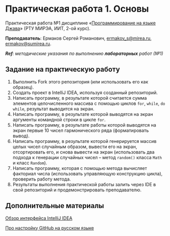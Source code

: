 # Практическая работа 1. Основы
Практическая работа №1 дисциплине «[Программирование на языке Джава](https://online-edu.mirea.ru/course/view.php?id=4053)» (РТУ МИРЭА, ИИТ, 2-ой курс).

**Преподаватель**: Ермаков Сергей Романович, ermakov_s@mirea.ru, ermakov@sumirea.ru.

***Ref**: методические указания по выполнению **лабораторных** работ (№1)*

## Задание на практическую работу
1. Выполнить Fork этого репозитория (или использовать его как образец).
2. Создать проект в IntelliJ IDEA, используя созданный репозиторий.
3. Написать программу, в результате которой считается сумма элементов целочисленного массива с помощью циклов `for`, `while`, `do while`, результат выводится на экран.
4. Написать программу, в результате которой выводятся на экран аргументы командной строки в цикле `for`.
5. Написать программу, в результате работы которой выводятся на экран первые 10 чисел гармонического ряда (форматировать вывод).
6. Написать программу, в результате которой генерируется массив целых чисел случайным образом, вывести его на экран, отсортировать его, и снова вывести на экран (использовать два подхода к генерации случайных чисел – метод `random()` класса `Math` и класс `Random`).
7. Написать программу, которая с помощью метода вычисляет факториал числа (использовать управляющую конструкцию цикла), проверить работу метода.
8. Результаты выполнения практической работы залить через IDE в свой репозиторий и продемонстрировать преподавателю.

## Дополнительные материалы

[Обзор интерфейса IntelliJ IDEA](https://www.jetbrains.com/help/idea/guided-tour-around-the-user-interface.html)

[Про настройку GitHub на русском языке](https://javarush.ru/groups/posts/2818-podruzhim-git-s-intellij-idea)

